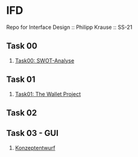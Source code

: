 # IFD
Repo for Interface Design :: Philipp Krause :: SS-21

## Task 00 
01. <a href="https://github.com/PhilippKrause/IFD/blob/main/SWOT_Analyse.pdf" target="_blank">Task00: SWOT-Analyse</a>

## Task 01
01. <a href="https://github.com/PhilippKrause/IFD/blob/main/TheWalletProject_PhilippKrause.pdf" target="_blank">Task01: The Wallet Project</a>

## Task 02


## Task 03 - GUI
01. <a href="https://github.com/PhilippKrause/IFD/blob/main/Task03.pdf" target="_blank">Konzeptentwurf</a><br/>
